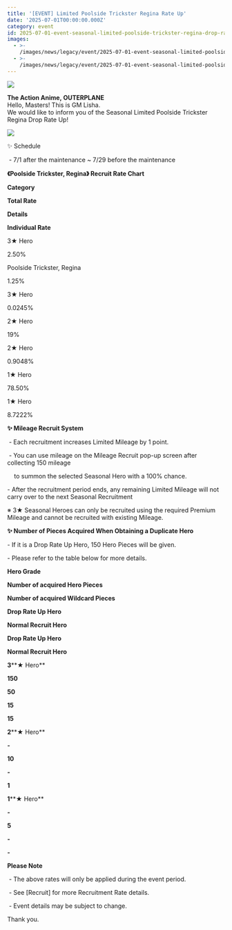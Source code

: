 ```yaml
---
title: '[EVENT] Limited Poolside Trickster Regina Rate Up'
date: '2025-07-01T00:00:00.000Z'
category: event
id: 2025-07-01-event-seasonal-limited-poolside-trickster-regina-drop-rate-up
images:
  - >-
    /images/news/legacy/event/2025-07-01-event-seasonal-limited-poolside-trickster-regina-drop-rate-up/ada2200cb0db4a5f939ce77199bedae5.webp
  - >-
    /images/news/legacy/event/2025-07-01-event-seasonal-limited-poolside-trickster-regina-drop-rate-up/62b21e2057cc4be088733d526bcd8bb9.webp
---
```


![](/images/news/legacy/event/2025-07-01-event-seasonal-limited-poolside-trickster-regina-drop-rate-up/ada2200cb0db4a5f939ce77199bedae5.webp)  
  

**The Action Anime, OUTERPLANE**  
Hello, Masters! This is GM Lisha.  
We would like to inform you of the Seasonal Limited Poolside Trickster Regina Drop Rate Up!

![](/images/news/legacy/event/2025-07-01-event-seasonal-limited-poolside-trickster-regina-drop-rate-up/62b21e2057cc4be088733d526bcd8bb9.webp)

✨ Schedule

 - 7/1 after the maintenance ~ 7/29 before the maintenance  
  

**《Poolside Trickster, Regina》 Recruit Rate Chart**

**Category**

**Total Rate**

**Details**

**Individual Rate**

3★ Hero

2.50%

Poolside Trickster, Regina

1.25%

3★ Hero

0.0245%

2★ Hero

19%

2★ Hero

0.9048%

1★ Hero

78.50%

1★ Hero

8.7222%

**✨ Mileage Recruit System**

 - Each recruitment increases Limited Mileage by 1 point.

 - You can use mileage on the Mileage Recruit pop-up screen after collecting 150 mileage 

    to summon the selected Seasonal Hero with a 100% chance.

\- After the recruitment period ends, any remaining Limited Mileage will not carry over to the next Seasonal Recruitment 

※ 3★ Seasonal Heroes can only be recruited using the required Premium Mileage and cannot be recruited with existing Mileage.

**✨ Number of Pieces Acquired When Obtaining a Duplicate Hero**

\- If it is a Drop Rate Up Hero, 150 Hero Pieces will be given.

\- Please refer to the table below for more details.

**Hero Grade**

**Number of acquired Hero Pieces**

**Number of acquired Wildcard Pieces**

**Drop Rate Up Hero**

**Normal Recruit Hero**

**Drop Rate Up Hero**

**Normal Recruit Hero**

**3****★ Hero**

**150**

**50**

**15**

**15**

**2****★ Hero**

**\-**

**10**

**\-**

**1**

**1****★ Hero**

**\-**

**5**

**\-**

**\-**

  
  
**Please Note**

 - The above rates will only be applied during the event period.

 - See \[Recruit\] for more Recruitment Rate details.

 - Event details may be subject to change.

Thank you.
